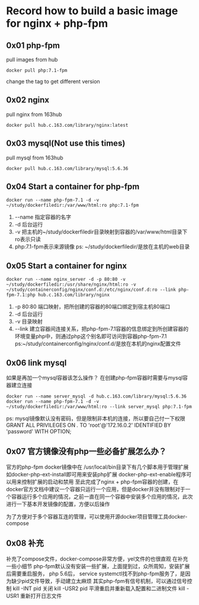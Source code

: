 # Record how to build a basic image for nginx + php-fpm


## 0x01 php-fpm
pull images from hub
```
docker pull php:7.1-fpm
```
change the tag to get different version


## 0x02 nginx
pull nginx from 163hub
```
docker pull hub.c.163.com/library/nginx:latest
```

## 0x03 mysql(Not use this times)
pull mysql from 163hub
```
docker pull hub.c.163.com/library/mysql:5.6.36
```

## 0x04 Start a container for php-fpm
```
docker run --name php-fpm-7.1 -d -v ~/study/dockerfiledir:/var/www/html:ro php:7.1-fpm
```
1. --name 指定容器的名字
2. -d 后台运行
3. -v 把主机的~/study/dockerfiledir目录映射到容器的/var/www/html目录下 ro表示只读 
4. php:7.1-fpm表示来源镜像
ps: ~/study/dockerfiledir/是放在主机的web目录 

## 0x05 Start a container for nginx
```
docker run --name nginx_server -d -p 80:80 -v ~/study/dockerfiledir:/usr/share/nginx/html:ro -v ~/study/containerconfig/nginx/conf.d:/etc/nginx/conf.d:ro --link php-fpm-7.1:php hub.c.163.com/library/nginx
```
1. -p 80:80 端口映射，把所创建的容器的80端口绑定到宿主机80端口
2. -d 后台运行
3. -v 目录映射
4. --link 建立容器间连接关系，把php-fpm-7.1容器的信息绑定到所创建容器的环境变量php中，则通过php这个别名即可访问到容器php-fpm-7.1
ps:~/study/containerconfig/nginx/conf.d/是放在本机的nginx配置文件

## 0x06 link mysql
如果是再加一个mysql容器该怎么操作？
在创建php-fpm容器时需要与mysql容器建立连接
```
docker run --name server_mysql -d hub.c.163.com/library/mysql:5.6.36
docker run --name php-fpm-7.1 -d -v ~/study/dockerfiledir:/var/www/html:ro --link server_mysql php:7.1-fpm
```
ps: mysql镜像默认没有密码，但是限制非本机的连接，所以要自己付一下权限
GRANT ALL PRIVILEGES ON *.* TO 'root'@'172.16.0.2' IDENTIFIED BY 'password' WITH OPTION;

## 0x07 官方镜像没有php一些必备扩展怎么办？
官方的php-fpm docker镜像中在
/usr/local/bin目录下有几个脚本用于管理扩展
如docker-php-ext-install即可用来安装php扩展
docker-php-ext-enable程序可以用来控制扩展的启动和禁用
至此完成了nginx + php-fpm容器的创建，在docker官方文档中建议一个容器只运行一个应用，但是docker并没有限制对于一个容器运行多个应用的情况，之前一直在同一个容器中安装多个应用的情况，此次进行一下基本开发镜像的配置，方便以后操作

为了方便对于多个容器互连的管理，可以使用开源docker项目管理工具docker-compose



## 0x08 补充
补充了compose文件，docker-compose非常方便，yel文件的也很直观
在补充一些小细节
php-fpm默认没有安装一些扩展，上面提到过，众所周知，安装扩展后需要重启服务，
php 5.6后， service systemctl找不到php-fpm服务了，是因为缺少pid文件导致，手动建立太麻烦
其实php-fpm有信号机制，可以通过信号控制
kill -INT pid 关闭
kill -USR2 pid 平滑重启并重新载入配置和二进制文件
kill -USR1 重新打开日志文件


